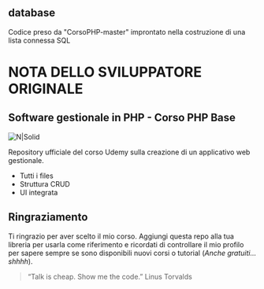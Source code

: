 ## database
Codice preso da "CorsoPHP-master" improntato nella costruzione di una lista connessa SQL

# NOTA DELLO SVILUPPATORE ORIGINALE

## Software gestionale in PHP - Corso PHP Base

![N|Solid](https://i.ibb.co/vDzPTyK/ridgewood-graphic-design-union.png)

Repository ufficiale del corso Udemy sulla creazione di un applicativo web gestionale.

  - Tutti i files
  - Struttura CRUD
  - UI integrata

## Ringraziamento
Ti ringrazio per aver scelto il mio corso. Aggiungi questa repo alla tua libreria per usarla come riferimento e ricordati di controllare il mio profilo per sapere sempre se sono disponibili nuovi corsi o tutorial (_Anche gratuiti... shhhh_).

> “Talk is cheap. Show me the code.” 
> Linus Torvalds
